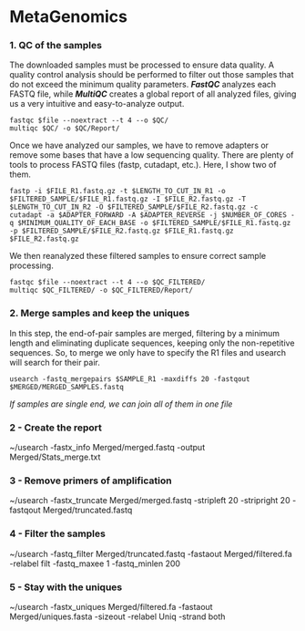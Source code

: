 # MetaGenomics


### 1. QC of the samples
The downloaded samples must be processed to ensure data quality. A quality control analysis should be performed to filter out those samples that do not exceed the minimum quality parameters. ***FastQC*** analyzes each FASTQ file, while ***MultiQC*** creates a global report of all analyzed files, giving us a very intuitive and easy-to-analyze output.
```
fastqc $file --noextract --t 4 --o $QC/
multiqc $QC/ -o $QC/Report/
```
Once we have analyzed our samples, we have to remove adapters or remove some bases that have a low sequencing quality. There are plenty of tools to process FASTQ files (fastp, cutadapt, etc.). Here, I show two of them.
```
fastp -i $FILE_R1.fastq.gz -t $LENGTH_TO_CUT_IN_R1 -o $FILTERED_SAMPLE/$FILE_R1.fastq.gz -I $FILE_R2.fastq.gz -T $LENGTH_TO_CUT_IN_R2 -O $FILTERED_SAMPLE/$FILE_R2.fastq.gz -c
cutadapt -a $ADAPTER_FORWARD -A $ADAPTER_REVERSE -j $NUMBER_OF_CORES -q $MINIMUM_QUALITY_OF_EACH_BASE -o $FILTERED_SAMPLE/$FILE_R1.fastq.gz -p $FILTERED_SAMPLE/$FILE_R2.fastq.gz $FILE_R1.fastq.gz $FILE_R2.fastq.gz
```
We then reanalyzed these filtered samples to ensure correct sample processing.
```
fastqc $file --noextract --t 4 --o $QC_FILTERED/
multiqc $QC_FILTERED/ -o $QC_FILTERED/Report/
```
### 2. Merge samples and keep the uniques
In this step, the end-of-pair samples are merged, filtering by a minimum length and eliminating duplicate sequences, keeping only the non-repetitive sequences. So, to merge we only have to specify the R1 files and usearch will search for their pair.
```
usearch -fastq_mergepairs $SAMPLE_R1 -maxdiffs 20 -fastqout $MERGED/MERGED_SAMPLES.fastq
```
*If samples are single end, we can join all of them in one file*

### 2 - Create the report
~/usearch -fastx_info Merged/merged.fastq -output Merged/Stats_merge.txt

### 3 - Remove primers of amplification
~/usearch -fastx_truncate Merged/merged.fastq -stripleft 20 -stripright 20 -fastqout Merged/truncated.fastq

### 4 - Filter the samples
~/usearch -fastq_filter Merged/truncated.fastq -fastaout Merged/filtered.fa -relabel filt -fastq_maxee 1 -fastq_minlen 200

### 5 - Stay with the uniques
~/usearch -fastx_uniques Merged/filtered.fa -fastaout Merged/uniques.fasta -sizeout -relabel Uniq -strand both
```

